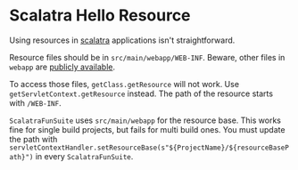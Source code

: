 # Scalatra Hello Resource

Using resources in [scalatra](http://scalatra.org/) applications isn't straightforward.

Resource files should be in `src/main/webapp/WEB-INF`. Beware, other files in `webapp` are [publicly available](http://scalatra.org/getting-started/project-structure.html#serving-static-files).

To access those files, `getClass.getResource` will not work. Use `getServletContext.getResource` instead. The path of the resource starts with `/WEB-INF`.

`ScalatraFunSuite` uses `src/main/webapp` for the resource base. This works fine for single build projects, but fails for multi build ones. You must update the path with `servletContextHandler.setResourceBase(s"${ProjectName}/${resourceBasePath}")` in every `ScalatraFunSuite`.
